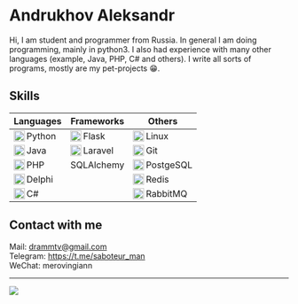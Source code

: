# Andrukhov Aleksandr
Hi, I am student and programmer from Russia. In general I am doing programming, mainly in python3. I also had experience with many other languages (example, Java, PHP, C# and others). I write all sorts of programs, mostly are my pet-projects :grin:.

## Skills
| Languages | Frameworks | Others |
| ------------- | ------------- | ------------- |
| <img align="left" width="20px" src="https://cdn.worldvectorlogo.com/logos/python-5.svg"/>Python  | <img align="left" width="20px" src="https://cdn.jsdelivr.net/npm/simple-icons@3.10.0/icons/flask.svg"/>Flask   | <img align="left" width="20px" src="https://upload.wikimedia.org/wikipedia/commons/a/a5/Archlinux-icon-crystal-64.svg"/>Linux |
| <img align="left" width="20px" src="https://upload.wikimedia.org/wikipedia/ru/3/39/Java_logo.svg"/>Java  | <img align="left" width="20px" src="https://upload.wikimedia.org/wikipedia/commons/9/9a/Laravel.svg"/>Laravel | <img align="left" width="20px" src="https://upload.wikimedia.org/wikipedia/commons/3/3f/Git_icon.svg"/>Git |
| <img align="left" width="20px"  src="https://cdn.iconscout.com/icon/free/png-256/php-99-1175127.png"/>PHP  | SQLAlchemy | <img align="left" width="20px"  src="https://upload.wikimedia.org/wikipedia/commons/2/29/Postgresql_elephant.svg"/>PostgeSQL |
| <img align="left" width="20px"  src="https://www.bverhue.nl/delphisvg/wp-content/uploads/2017/04/Embarcadero_Delphi_Logo.png" />Delphi |  | <img align="left" width="20px"  src="https://cdn.worldvectorlogo.com/logos/redis.svg" />Redis |
|<img align="left" width="20px"  src="https://upload.wikimedia.org/wikipedia/commons/thumb/7/7a/C_Sharp_logo.svg/932px-C_Sharp_logo.svg.png" />C#|| <img align="left" width="20px"  src="https://cdn.worldvectorlogo.com/logos/rabbitmq.svg" />RabbitMQ |

## Contact with me

Mail: drammtv@gmail.com<br/>
Telegram: https://t.me/saboteur_man<br/>
WeChat: merovingiann<br/>
<hr>
<img align="left" src="https://www.codewars.com/users/AlertRED/badges/large" />
